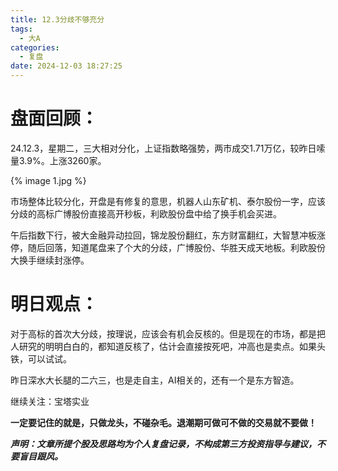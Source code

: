 ```yaml
---
title: 12.3分歧不够充分
tags:
  - 大A
categories:
  - 复盘
date: 2024-12-03 18:27:25
---
```




# 盘面回顾：

24.12.3，星期二，三大相对分化，上证指数略强势，两市成交1.71万亿，较昨日嗦量3.9%。上涨3260家。

{% image 1.jpg %}

市场整体比较分化，开盘是有修复的意思，机器人山东矿机、泰尔股份一字，应该分歧的高标广博股份直接高开秒板，利欧股份盘中给了换手机会买进。

午后指数下行，被大金融异动拉回，锦龙股份翻红，东方财富翻红，大智慧冲板涨停，随后回落，知道尾盘来了个大的分歧，广博股份、华胜天成天地板。利欧股份大换手继续封涨停。

# 明日观点：

对于高标的首次大分歧，按理说，应该会有机会反核的。但是现在的市场，都是把人研究的明明白白的，都知道反核了，估计会直接按死吧，冲高也是卖点。如果头铁，可以试试。

昨日深水大长腿的二六三，也是走自主，AI相关的，还有一个是东方智造。

继续关注：宝塔实业



**一定要记住的就是，只做龙头，不碰杂毛。退潮期可做可不做的交易就不要做！**



***声明：文章所提个股及思路均为个人复盘记录，不构成第三方投资指导与建议，不要盲目跟风。***
